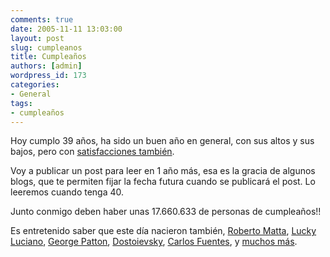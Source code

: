 ```yaml
---
comments: true
date: 2005-11-11 13:03:00
layout: post
slug: cumpleanos
title: Cumpleaños
authors: [admin]
wordpress_id: 173
categories:
- General
tags:
- cumpleaños
---
```


Hoy cumplo 39 años, ha sido un buen año en general, con sus altos y sus bajos, pero con [satisfacciones también](http://www.eduardodiaz.org/2005/08/premio_innovacion_tecnologica.html).

Voy a publicar un post para leer en 1 año más, esa es la gracia de algunos blogs, que te permiten fijar la fecha futura cuando se publicará el post. Lo leeremos cuando tenga 40.

Junto conmigo deben haber unas 17.660.633 de personas de cumpleaños!!

Es entretenido saber que este día nacieron también, [Roberto Matta](http://www.matta-art.com/), [Lucky Luciano](http://en.wikipedia.org/wiki/Lucky_Luciano), [George Patton](http://en.wikipedia.org/wiki/George_Patton), [Dostoievsky](http://es.wikipedia.org/wiki/Fi%C3%B3dor_Dostoievski), [Carlos Fuentes](http://es.wikipedia.org/wiki/Carlos_Fuentes), y [muchos más](http://en.wikipedia.org/wiki/November_11#Births).



